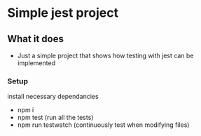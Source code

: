 # Simple jest project

## What it does
* Just a simple project that shows how testing with jest can be implemented

### Setup
install necessary dependancies
* npm i 
* npm test (run all the tests)
* npm run testwatch (continuously test when modifying files)